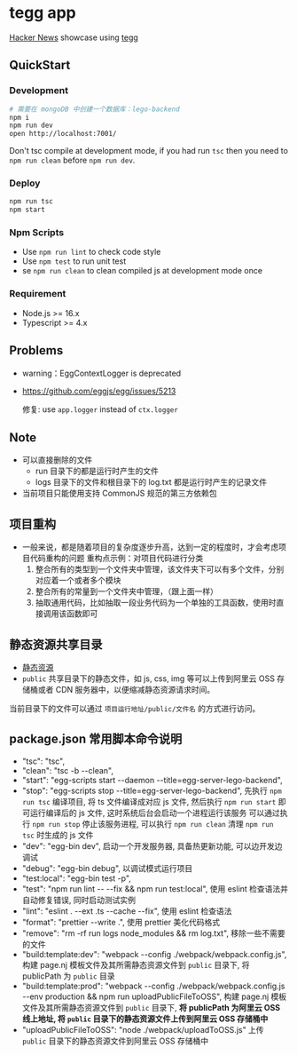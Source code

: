 # tegg app

[Hacker News](https://news.ycombinator.com/) showcase using [tegg](https://github.com/eggjs/tegg)

## QuickStart

### Development

```bash
# 需要在 mongoDB 中创建一个数据库：lego-backend
npm i
npm run dev
open http://localhost:7001/
```

Don't tsc compile at development mode, if you had run `tsc` then you need to `npm run clean` before `npm run dev`.

### Deploy

```bash
npm run tsc
npm start
```

### Npm Scripts

- Use `npm run lint` to check code style
- Use `npm test` to run unit test
- se `npm run clean` to clean compiled js at development mode once

### Requirement

- Node.js >= 16.x
- Typescript >= 4.x

## Problems

- warning：EggContextLogger is deprecated
- https://github.com/eggjs/egg/issues/5213

  修复: use `app.logger` instead of `ctx.logger`

## Note

- 可以直接删除的文件
  - run 目录下的都是运行时产生的文件
  - logs 目录下的文件和根目录下的 log.txt 都是运行时产生的记录文件
- 当前项目只能使用支持 CommonJS 规范的第三方依赖包

## 项目重构

- 一般来说，都是随着项目的复杂度逐步升高，达到一定的程度时，才会考虑项目代码重构的问题
  重构点示例：对项目代码进行分类
  1. 整合所有的类型到一个文件夹中管理，该文件夹下可以有多个文件，分别对应着一个或者多个模块
  2. 整合所有的常量到一个文件夹中管理，（跟上面一样）
  3. 抽取通用代码，比如抽取一段业务代码为一个单独的工具函数，使用时直接调用该函数即可

## 静态资源共享目录

- [静态资源](https://www.eggjs.org/zh-CN/intro/quickstart#静态资源)
- `public` 共享目录下的静态文件，如 js, css, img 等可以上传到阿里云 OSS 存储桶或者 CDN 服务器中，以便缩减静态资源请求时间。

当前目录下的文件可以通过 `项目运行地址/public/文件名` 的方式进行访问。

## package.json 常用脚本命令说明

- "tsc": "tsc",
- "clean": "tsc -b --clean",
- "start": "egg-scripts start --daemon --title=egg-server-lego-backend",
- "stop": "egg-scripts stop --title=egg-server-lego-backend",
  先执行 `npm run tsc` 编译项目, 将 ts 文件编译成对应 js 文件, 然后执行 `npm run start` 即可运行编译后的 js 文件, 这时系统后台会启动一个进程运行该服务
  可以通过执行 `npm run stop` 停止该服务进程, 可以执行 `npm run clean` 清理 `npm run tsc` 时生成的 js 文件
- "dev": "egg-bin dev",
  启动一个开发服务器, 具备热更新功能, 可以边开发边调试
- "debug": "egg-bin debug",
  以调试模式运行项目
- "test:local": "egg-bin test -p",
- "test": "npm run lint -- --fix && npm run test:local",
  使用 eslint 检查语法并自动修复错误, 同时启动测试实例
- "lint": "eslint . --ext .ts --cache --fix",
  使用 eslint 检查语法
- "format": "prettier --write .",
  使用 prettier 美化代码格式
- "remove": "rm -rf run logs node_modules && rm log.txt",
  移除一些不需要的文件
- "build:template:dev": "webpack --config ./webpack/webpack.config.js",
  构建 page.nj 模板文件及其所需静态资源文件到 `public` 目录下, 将 publicPath 为 `public` 目录
- "build:template:prod": "webpack --config ./webpack/webpack.config.js --env production && npm run uploadPublicFileToOSS",
  构建 page.nj 模板文件及其所需静态资源文件到 `public` 目录下, **将 publicPath 为阿里云 OSS 线上地址, 将 `public` 目录下的静态资源文件上传到阿里云 OSS 存储桶中**
- "uploadPublicFileToOSS": "node ./webpack/uploadToOSS.js"
  上传 `public` 目录下的静态资源文件到阿里云 OSS 存储桶中
